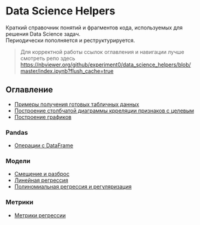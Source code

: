 # Data Science Helpers

Краткий справочник понятий и фрагментов кода, используемых для решения Data Science задач.\
Периодически пополняется и реструктурируется.

> Для корректной работы ссылок оглавления и навигации лучше смотреть репо здесь
> https://nbviewer.org/github/experiment0/data_science_helpers/blob/master/index.ipynb?flush_cache=true

## Оглавление

- [Примеры получения готовых табличных данных](./articles/data_examples.ipynb)
- [Построение столбчатой диаграммы крреляции признаков с целевым](./articles/corr_bar_with_target.ipynb)
- [Построение графиков](./articles/building_graphs.ipynb)

### Pandas
- [Операции с DataFrame](./articles/create_dataframe.ipynb)

### Модели
- [Смещение и разброс](./articles/bias_and_variance.ipynb)
- [Линейная регрессия](./articles/linear_regression.ipynb)
- [Полиномиальная регрессия и регуляризация](./articles/polynomial_regression.ipynb)

### Метрики
- [Метрики регрессии](./articles/regression_metrics.ipynb)
